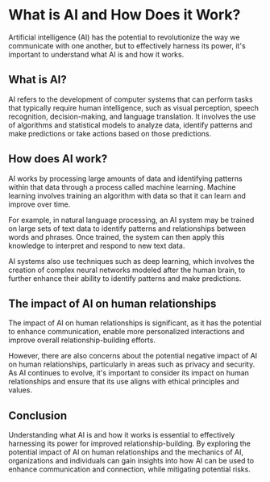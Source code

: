 What is AI and How Does it Work?
===================================================================================================

Artificial intelligence (AI) has the potential to revolutionize the way we communicate with one another, but to effectively harness its power, it's important to understand what AI is and how it works.

What is AI?
-----------

AI refers to the development of computer systems that can perform tasks that typically require human intelligence, such as visual perception, speech recognition, decision-making, and language translation. It involves the use of algorithms and statistical models to analyze data, identify patterns and make predictions or take actions based on those predictions.

How does AI work?
-----------------

AI works by processing large amounts of data and identifying patterns within that data through a process called machine learning. Machine learning involves training an algorithm with data so that it can learn and improve over time.

For example, in natural language processing, an AI system may be trained on large sets of text data to identify patterns and relationships between words and phrases. Once trained, the system can then apply this knowledge to interpret and respond to new text data.

AI systems also use techniques such as deep learning, which involves the creation of complex neural networks modeled after the human brain, to further enhance their ability to identify patterns and make predictions.

The impact of AI on human relationships
---------------------------------------

The impact of AI on human relationships is significant, as it has the potential to enhance communication, enable more personalized interactions and improve overall relationship-building efforts.

However, there are also concerns about the potential negative impact of AI on human relationships, particularly in areas such as privacy and security. As AI continues to evolve, it's important to consider its impact on human relationships and ensure that its use aligns with ethical principles and values.

Conclusion
----------

Understanding what AI is and how it works is essential to effectively harnessing its power for improved relationship-building. By exploring the potential impact of AI on human relationships and the mechanics of AI, organizations and individuals can gain insights into how AI can be used to enhance communication and connection, while mitigating potential risks.

